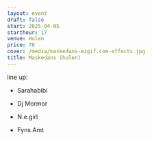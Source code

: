 ```yaml
---
layout: event
draft: false
start: 2025-04-05
starthour: 17
venue: Hulen
price: 70
cover: /media/maskedans-ezgif.com-effects.jpg
title: Maskedans (hulen)
---
```

line up:

*   Sarahabibi
    
*   Dj Mormor
    
*   N.e.girl
    
*   Fyns Amt